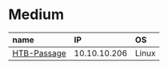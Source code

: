 # Medium

| name | IP | OS |
| :--- | :--- | :--- |
| [HTB-Passage](htb-passage.md) | 10.10.10.206 | Linux |

